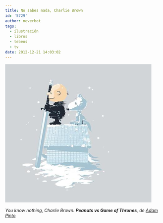 ```yaml
---
title: No sabes nada, Charlie Brown
id: '5729'
author: neverbot
tags:
  - ilustración
  - libros
  - tebeos
  - tv
date: 2012-12-21 14:03:02
---
```


_![Winter Peanuts, de Adam Pinto](./no-sabes-nada-charlie-brown/Adam-Pinto-Winter-Peanuts-.jpg)_

_You know nothing, Charlie Brown. **Peanuts vs Game of Thrones**, de [Adam Pinto](https://www.facebook.com/AdamsPintoArt)_